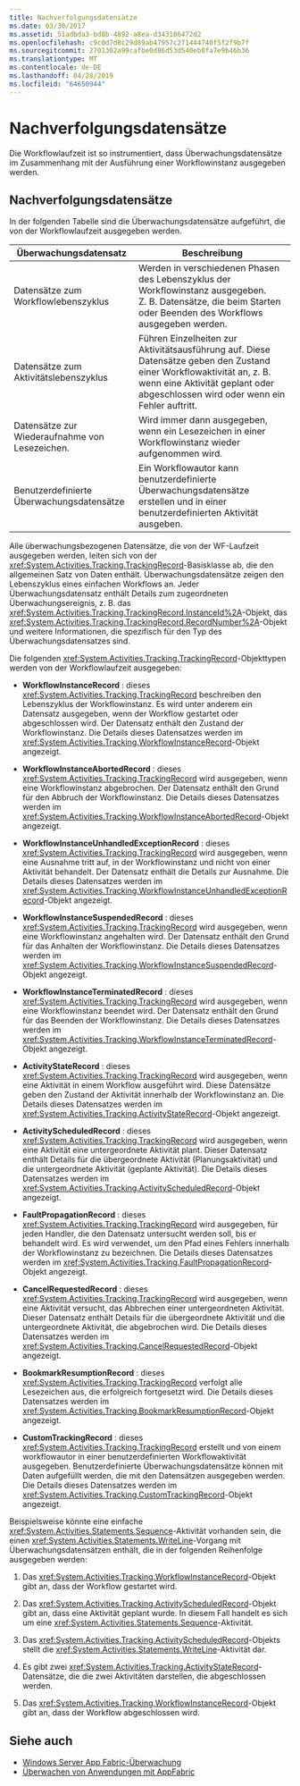 ```yaml
---
title: Nachverfolgungsdatensätze
ms.date: 03/30/2017
ms.assetid: 51adbda3-bd8b-4892-a8ea-d343186472d2
ms.openlocfilehash: c9c0d7d8c29d89ab47957c271444740f5f2f9b7f
ms.sourcegitcommit: 2701302a99cafbe0d86d53d540eb0fa7e9b46b36
ms.translationtype: MT
ms.contentlocale: de-DE
ms.lasthandoff: 04/28/2019
ms.locfileid: "64650944"
---
```

# <a name="tracking-records"></a>Nachverfolgungsdatensätze
Die Workflowlaufzeit ist so instrumentiert, dass Überwachungsdatensätze im Zusammenhang mit der Ausführung einer Workflowinstanz ausgegeben werden.  
  
## <a name="tracking-records"></a>Nachverfolgungsdatensätze  
 In der folgenden Tabelle sind die Überwachungsdatensätze aufgeführt, die von der Workflowlaufzeit ausgegeben werden.  
  
|Überwachungsdatensatz|Beschreibung|  
|---------------------|-----------------|  
|Datensätze zum Workflowlebenszyklus|Werden in verschiedenen Phasen des Lebenszyklus der Workflowinstanz ausgegeben. Z. B. Datensätze, die beim Starten oder Beenden des Workflows ausgegeben werden.|  
|Datensätze zum Aktivitätslebenszyklus|Führen Einzelheiten zur Aktivitätsausführung auf. Diese Datensätze geben den Zustand einer Workflowaktivität an, z. B. wenn eine Aktivität geplant oder abgeschlossen wird oder wenn ein Fehler auftritt.|  
|Datensätze zur Wiederaufnahme von Lesezeichen.|Wird immer dann ausgegeben, wenn ein Lesezeichen in einer Workflowinstanz wieder aufgenommen wird.|  
|Benutzerdefinierte Überwachungsdatensätze|Ein Workflowautor kann benutzerdefinierte Überwachungsdatensätze erstellen und in einer benutzerdefinierten Aktivität ausgeben.|  
  
 Alle überwachungsbezogenen Datensätze, die von der WF-Laufzeit ausgegeben werden, leiten sich von der <xref:System.Activities.Tracking.TrackingRecord>-Basisklasse ab, die den allgemeinen Satz von Daten enthält. Überwachungsdatensätze zeigen den Lebenszyklus eines einfachen Workflows an. Jeder Überwachungsdatensatz enthält Details zum zugeordneten Überwachungsereignis, z. B. das <xref:System.Activities.Tracking.TrackingRecord.InstanceId%2A>-Objekt, das <xref:System.Activities.Tracking.TrackingRecord.RecordNumber%2A>-Objekt und weitere Informationen, die spezifisch für den Typ des Überwachungsdatensatzes sind.  
  
 Die folgenden <xref:System.Activities.Tracking.TrackingRecord>-Objekttypen werden von der Workflowlaufzeit ausgegeben:  
  
- **WorkflowInstanceRecord** : dieses <xref:System.Activities.Tracking.TrackingRecord> beschreiben den Lebenszyklus der Workflowinstanz. Es wird unter anderem ein Datensatz ausgegeben, wenn der Workflow gestartet oder abgeschlossen wird. Der Datensatz enthält den Zustand der Workflowinstanz. Die Details dieses Datensatzes werden im <xref:System.Activities.Tracking.WorkflowInstanceRecord>-Objekt angezeigt.  
  
- **WorkflowInstanceAbortedRecord** : dieses <xref:System.Activities.Tracking.TrackingRecord> wird ausgegeben, wenn eine Workflowinstanz abgebrochen. Der Datensatz enthält den Grund für den Abbruch der Workflowinstanz. Die Details dieses Datensatzes werden im <xref:System.Activities.Tracking.WorkflowInstanceAbortedRecord>-Objekt angezeigt.  
  
- **WorkflowInstanceUnhandledExceptionRecord** : dieses <xref:System.Activities.Tracking.TrackingRecord> wird ausgegeben, wenn eine Ausnahme tritt auf, in der Workflowinstanz und nicht von einer Aktivität behandelt. Der Datensatz enthält die Details zur Ausnahme. Die Details dieses Datensatzes werden im <xref:System.Activities.Tracking.WorkflowInstanceUnhandledExceptionRecord>-Objekt angezeigt.  
  
- **WorkflowInstanceSuspendedRecord** : dieses <xref:System.Activities.Tracking.TrackingRecord> wird ausgegeben, wenn eine Workflowinstanz angehalten wird. Der Datensatz enthält den Grund für das Anhalten der Workflowinstanz. Die Details dieses Datensatzes werden im <xref:System.Activities.Tracking.WorkflowInstanceSuspendedRecord>-Objekt angezeigt.  
  
- **WorkflowInstanceTerminatedRecord** : dieses <xref:System.Activities.Tracking.TrackingRecord> wird ausgegeben, wenn eine Workflowinstanz beendet wird. Der Datensatz enthält den Grund für das Beenden der Workflowinstanz. Die Details dieses Datensatzes werden im <xref:System.Activities.Tracking.WorkflowInstanceTerminatedRecord>-Objekt angezeigt.  
  
- **ActivityStateRecord** : dieses <xref:System.Activities.Tracking.TrackingRecord> wird ausgegeben, wenn eine Aktivität in einem Workflow ausgeführt wird. Diese Datensätze geben den Zustand der Aktivität innerhalb der Workflowinstanz an. Die Details dieses Datensatzes werden im <xref:System.Activities.Tracking.ActivityStateRecord>-Objekt angezeigt.  
  
- **ActivityScheduledRecord** : dieses <xref:System.Activities.Tracking.TrackingRecord> wird ausgegeben, wenn eine Aktivität eine untergeordnete Aktivität plant. Dieser Datensatz enthält Details für die übergeordnete Aktivität (Planungsaktivität) und die untergeordnete Aktivität (geplante Aktivität). Die Details dieses Datensatzes werden im <xref:System.Activities.Tracking.ActivityScheduledRecord>-Objekt angezeigt.  
  
- **FaultPropagationRecord** : dieses <xref:System.Activities.Tracking.TrackingRecord> wird ausgegeben, für jeden Handler, die den Datensatz untersucht werden soll, bis er behandelt wird. Es wird verwendet, um den Pfad eines Fehlers innerhalb der Workflowinstanz zu bezeichnen. Die Details dieses Datensatzes werden im <xref:System.Activities.Tracking.FaultPropagationRecord>-Objekt angezeigt.  
  
- **CancelRequestedRecord** : dieses <xref:System.Activities.Tracking.TrackingRecord> wird ausgegeben, wenn eine Aktivität versucht, das Abbrechen einer untergeordneten Aktivität. Dieser Datensatz enthält Details für die übergeordnete Aktivität und die untergeordnete Aktivität, die abgebrochen wird. Die Details dieses Datensatzes werden im <xref:System.Activities.Tracking.CancelRequestedRecord>-Objekt angezeigt.  
  
- **BookmarkResumptionRecord** : dieses <xref:System.Activities.Tracking.TrackingRecord> verfolgt alle Lesezeichen aus, die erfolgreich fortgesetzt wird. Die Details dieses Datensatzes werden im <xref:System.Activities.Tracking.BookmarkResumptionRecord>-Objekt angezeigt.  
  
- **CustomTrackingRecord** : dieses <xref:System.Activities.Tracking.TrackingRecord> erstellt und von einem workflowautor in einer benutzerdefinierten Workflowaktivität ausgegeben. Benutzerdefinierte Überwachungsdatensätze können mit Daten aufgefüllt werden, die mit den Datensätzen ausgegeben werden. Die Details dieses Datensatzes werden im <xref:System.Activities.Tracking.CustomTrackingRecord>-Objekt angezeigt.  
  
 Beispielsweise könnte eine einfache <xref:System.Activities.Statements.Sequence>-Aktivität vorhanden sein, die einen <xref:System.Activities.Statements.WriteLine>-Vorgang mit Überwachungsdatensätzen enthält, die in der folgenden Reihenfolge ausgegeben werden:  
  
1. Das <xref:System.Activities.Tracking.WorkflowInstanceRecord>-Objekt gibt an, dass der Workflow gestartet wird.  
  
2. Das <xref:System.Activities.Tracking.ActivityScheduledRecord>-Objekt gibt an, dass eine Aktivität geplant wurde. In diesem Fall handelt es sich um eine <xref:System.Activities.Statements.Sequence>-Aktivität.  
  
3. Das <xref:System.Activities.Tracking.ActivityScheduledRecord>-Objekts stellt die <xref:System.Activities.Statements.WriteLine>-Aktivität dar.  
  
4. Es gibt zwei <xref:System.Activities.Tracking.ActivityStateRecord>-Datensätze, die die zwei Aktivitäten darstellen, die abgeschlossen werden.  
  
5. Das <xref:System.Activities.Tracking.WorkflowInstanceRecord>-Objekt gibt an, dass der Workflow abgeschlossen wird.  
  
## <a name="see-also"></a>Siehe auch

- [Windows Server App Fabric-Überwachung](https://go.microsoft.com/fwlink/?LinkId=201273)
- [Überwachen von Anwendungen mit AppFabric](https://go.microsoft.com/fwlink/?LinkId=201275)
